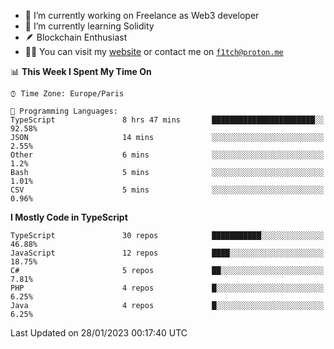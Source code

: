 - 🔭 I’m currently working on Freelance as Web3 developer
- 🌱 I’m currently learning Solidity
- 🪶 Blockchain Enthusiast
- 👨‍💻 You can visit my [website](https://f1tch.xyz) or contact me on [`f1tch@proton.me`](mailto:f1tch@proton.me)

<!--START_SECTION:waka-->
📊 **This Week I Spent My Time On** 

```text
⌚︎ Time Zone: Europe/Paris

💬 Programming Languages: 
TypeScript               8 hrs 47 mins       ███████████████████████░░   92.58% 
JSON                     14 mins             ░░░░░░░░░░░░░░░░░░░░░░░░░   2.55% 
Other                    6 mins              ░░░░░░░░░░░░░░░░░░░░░░░░░   1.2% 
Bash                     5 mins              ░░░░░░░░░░░░░░░░░░░░░░░░░   1.01% 
CSV                      5 mins              ░░░░░░░░░░░░░░░░░░░░░░░░░   0.96%

```

**I Mostly Code in TypeScript** 

```text
TypeScript               30 repos            ███████████░░░░░░░░░░░░░░   46.88% 
JavaScript               12 repos            ████░░░░░░░░░░░░░░░░░░░░░   18.75% 
C#                       5 repos             ██░░░░░░░░░░░░░░░░░░░░░░░   7.81% 
PHP                      4 repos             █░░░░░░░░░░░░░░░░░░░░░░░░   6.25% 
Java                     4 repos             █░░░░░░░░░░░░░░░░░░░░░░░░   6.25%

```



 Last Updated on 28/01/2023 00:17:40 UTC
<!--END_SECTION:waka-->
